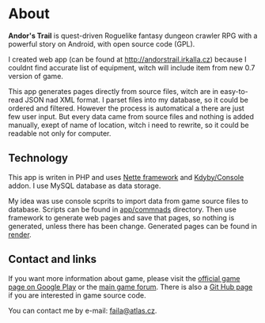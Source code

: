 # About

**Andor's Trail** is quest-driven Roguelike fantasy dungeon crawler RPG with a powerful story on Android, with open source code (GPL).

I created web app (can be found at http://andorstrail.irkalla.cz) because I couldnt find accurate list of equipment, witch will include item from new 0.7 version of game.

This app generates pages directly from source files, witch are in easy-to-read JSON nad XML format. I parset files into my database, so it could be ordered and filtered. However the process is automatical a there are just few user input. But every data came from source files and nothing is added manually, exept of name of location, witch i need to rewrite, so it could be readable not only for computer.

## Technology

This app is writen in PHP and uses [Nette framework](https://nette.org/) and [Kdyby/Console](https://github.com/Kdyby/Console) addon. I use MySQL database as data storage.   

My idea was use console scprits to import data from game source files to database. Scripts can be found in [app/commnads](/app/commands) directory. Then use framework to generate web pages and save that pages, so nothing is generated, unless there has been change. Generated pages can be found in [render](/render).

## Contact and links

If you want more information about game, please visit the [official game page on Google Play](https://play.google.com/store/apps/details?id=com.gpl.rpg.AndorsTrail) or the [main game forum](http://www.andorstrail.com/). There is also a [Git Hub page](https://github.com/oskarwiksten/andors-trail) if you are interested in game source code.

You can contact me by e-mail: [faila@atlas.cz](mailto:faila@atlas.cz).

